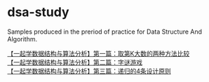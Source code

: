 # dsa-study
Samples produced in the preriod of practice for Data Structure And Algorithm.

<a href = "https://blog.csdn.net/m0_48179608/article/details/114523105?spm=1001.2014.3001.5502">【一起学数据结构与算法分析】第一篇：取第K大数的两种方法比较</a><br>
<a href = "https://blog.csdn.net/m0_48179608/article/details/114577022?spm=1001.2014.3001.5502">【一起学数据结构与算法分析】第二篇：字谜游戏</a><br>
<a href= "https://blog.csdn.net/m0_48179608/article/details/114674641">【一起学数据结构与算法分析】第三篇：递归的4条设计原则</a>
